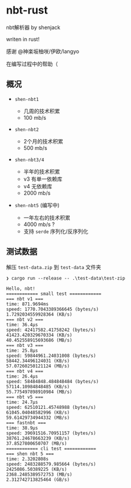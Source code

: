 # nbt-rust

nbt解析器 by shenjack

writen in rust!

感谢 @神楽坂柚咲/伊欧/langyo

在编写过程中的帮助（

## 概况

- `shen-nbt1`
  - 几周的技术积累
  - 100 mb/s

- `shen-nbt2`
  - 2个月的技术积累
  - 500 mb/s

- `shen-nbt3/4`
  - 半年的技术积累
  - v3 有单一依赖库
  - v4 无依赖库
  - 2000 mb/s

- `shen-nbt5` (编写中)
  - 一年左右的技术积累
  - 4000 mb/s ?
  - 支持 `serde` 序列化/反序列化

## 测试数据

解压 `test-data.zip` 到 `test-data` 文件夹

```text
❯ cargo run --release -- .\test-data\test-zip

Hello, nbt!
============ small test ============
=== nbt v1 ===
time: 871.9694ms
speed: 1770.7043389366645 (bytes/s)
1.7292034559928364 (KB/s)
=== nbt v2 ===
time: 36.4µs
speed: 42417582.41758242 (bytes/s)
41423.420329670334 (KB/s)
40.452558915693686 (MB/s)
=== nbt v3 ===
time: 25.8µs
speed: 59844961.24031008 (bytes/s)
58442.34496124031 (KB/s)
57.07260250121124 (MB/s)
=== nbt v4 ===
time: 26.4µs
speed: 58484848.484848484 (bytes/s)
57114.10984848485 (KB/s)
55.775497898910984 (MB/s)
=== nbt v5 ===
time: 24.7µs
speed: 62510121.45748988 (bytes/s)
61045.04048582996 (KB/s)
59.61429734944332 (MB/s)
=== fastnbt ===
time: 38.9µs
speed: 39691516.70951157 (bytes/s)
38761.24678663239 (KB/s)
37.8527800650707 (MB/s)
============ cli test ============
=== shen nbt 5 ===
time: 2.3202808s
speed: 2483288579.985664 (bytes/s)
2425086.50389225 (KB/s)
2368.2485389572753 (MB/s)
2.312742713825464 (GB/s)
```
